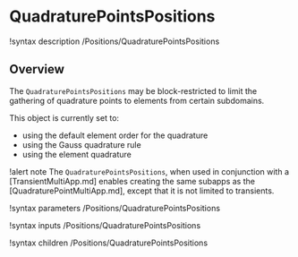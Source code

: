 # QuadraturePointsPositions

!syntax description /Positions/QuadraturePointsPositions

## Overview

The `QuadraturePointsPositions` may be block-restricted to limit the gathering of quadrature points to elements
from certain subdomains.

This object is currently set to:

- using the default element order for the quadrature
- using the Gauss quadrature rule
- using the element quadrature


!alert note
The `QuadraturePointsPositions`, when used in conjunction with a [TransientMultiApp.md]
enables creating the same subapps as the [QuadraturePointMultiApp.md], except that it is not limited to transients.

!syntax parameters /Positions/QuadraturePointsPositions

!syntax inputs /Positions/QuadraturePointsPositions

!syntax children /Positions/QuadraturePointsPositions
